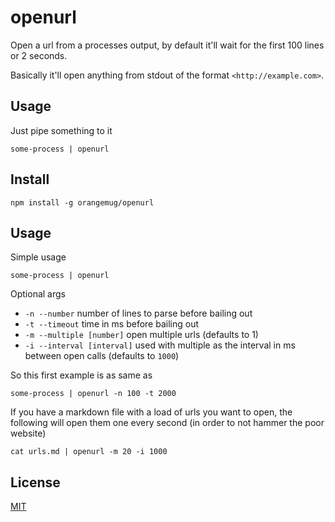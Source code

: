 # openurl
Open a url from a processes output, by default it'll wait for the first 100 lines or 2 seconds.

Basically it'll open anything from stdout of the format `<http://example.com>`.


## Usage
Just pipe something to it

    some-process | openurl



## Install

    npm install -g orangemug/openurl


## Usage
Simple usage

    some-process | openurl

Optional args

 * `-n --number` number of lines to parse before bailing out
 * `-t --timeout` time in ms before bailing out
 * `-m --multiple [number]` open multiple urls (defaults to 1)
 * `-i --interval [interval]` used with multiple as the interval in ms between open calls (defaults to `1000`)

So this first example is as same as

    some-process | openurl -n 100 -t 2000

If you have a markdown file with a load of urls you want to open, the following will open them one every second (in order to not hammer the poor website)

    cat urls.md | openurl -m 20 -i 1000


## License
[MIT](LICENSE)
